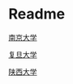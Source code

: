 # Readme



[南京大学](https://github.com/duck356/universityrepo/commit/9a902f9fbcbcd27b8c510868efb5c1142b3697a3#diff-d39ef768e9a4bf6a42ddb71534417ef7)

[复旦大学](https://github.com/duck356/universityrepo/commit/b1751dd1d24576e3c960fb70e585e63dd30ae67f#diff-c994a4b978611acc9b294fa09ee0f36a)

[陕西大学](https://github.com/duck356/universityrepo/commit/b4e64cf95de6a9ef1c6fc8d3037670c2bf369971#diff-4e200396104614d131eef57b450f4ef7)

